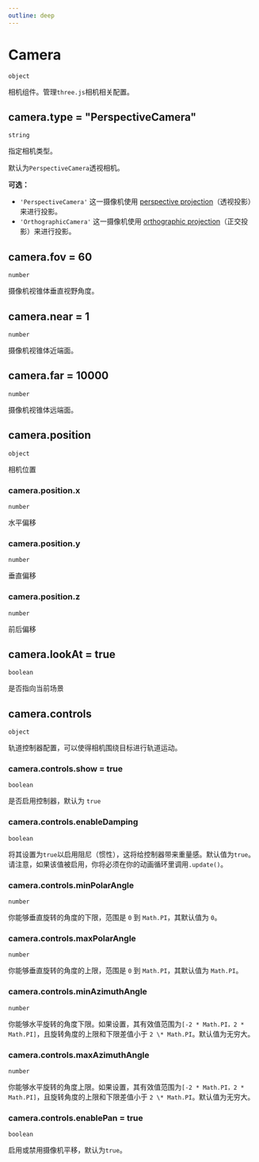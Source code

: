 ```yaml
---
outline: deep
---
```


# Camera

`object`

相机组件。管理`three.js`相机相关配置。

## camera.type = "PerspectiveCamera"
`string`

指定相机类型。

默认为`PerspectiveCamera`透视相机。

**可选：**

- `'PerspectiveCamera'` 这一摄像机使用 [perspective projection](<https://en.wikipedia.org/wiki/Perspective_(graphical)>)（透视投影）来进行投影。
- `'OrthographicCamera'` 这一摄像机使用 [orthographic projection](https://en.wikipedia.org/wiki/Orthographic_projection)（正交投影）来进行投影。

## camera.fov = 60
`number`

摄像机视锥体垂直视野角度。

## camera.near = 1
`number`

摄像机视锥体近端面。

## camera.far = 10000
`number`

摄像机视锥体远端面。

## camera.position
`object`

相机位置

### camera.position.x
`number`

水平偏移

### camera.position.y
`number`

垂直偏移

### camera.position.z
`number`

前后偏移

## camera.lookAt = true
`boolean`

是否指向当前场景

## camera.controls
`object`

轨道控制器配置，可以使得相机围绕目标进行轨道运动。

### camera.controls.show = true
`boolean`

是否启用控制器，默认为 `true`

### camera.controls.enableDamping
`boolean`

将其设置为`true`以启用阻尼（惯性），这将给控制器带来重量感。默认值为`true`。
请注意，如果该值被启用，你将必须在你的动画循环里调用`.update()`。

### camera.controls.minPolarAngle
`number`

你能够垂直旋转的角度的下限，范围是 `0` 到 `Math.PI`，其默认值为 `0`。

### camera.controls.maxPolarAngle
`number`

你能够垂直旋转的角度的上限，范围是 `0` 到 `Math.PI`，其默认值为 `Math.PI`。

### camera.controls.minAzimuthAngle
`number`

你能够水平旋转的角度下限。如果设置，其有效值范围为`[-2 * Math.PI，2 * Math.PI]`，且旋转角度的上限和下限差值小于 `2 \* Math.PI`。默认值为无穷大。

### camera.controls.maxAzimuthAngle
`number`

你能够水平旋转的角度上限。如果设置，其有效值范围为`[-2 * Math.PI，2 * Math.PI]`，且旋转角度的上限和下限差值小于 `2 \* Math.PI`。默认值为无穷大。

### camera.controls.enablePan = true

`boolean`

启用或禁用摄像机平移，默认为`true`。
